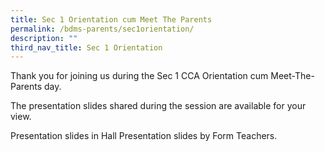 ```yaml
---
title: Sec 1 Orientation cum Meet The Parents
permalink: /bdms-parents/sec1orientation/
description: ""
third_nav_title: Sec 1 Orientation
---
```

Thank you for joining us during the Sec 1 CCA Orientation cum Meet-The-Parents day. 

The presentation slides shared during the session are available for your view. 

Presentation slides in Hall
Presentation slides by Form Teachers.